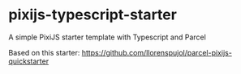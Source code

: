 # pixijs-typescript-starter
A simple PixiJS starter template with Typescript and Parcel

Based on this starter: https://github.com/llorenspujol/parcel-pixijs-quickstarter

